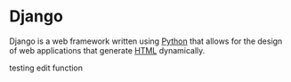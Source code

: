 # Django

Django is a web framework written using [Python](/wiki/Python) that allows for the design of web applications that generate [HTML](/wiki/HTML) dynamically.

testing edit function